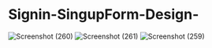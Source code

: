 # Signin-SingupForm-Design-
![Screenshot (260)](https://user-images.githubusercontent.com/88381934/145212842-af16e8ab-02fa-49e4-ad2e-cc06529f9323.png)
![Screenshot (261)](https://user-images.githubusercontent.com/88381934/145212939-4e658ebc-af58-48a7-8f10-9ff8efc7b11e.png)
![Screenshot (259)](https://user-images.githubusercontent.com/88381934/145212965-8c497864-c26f-4608-a3ee-7a7db74f028f.png)
